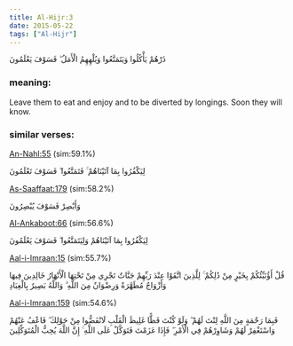 ```yaml
---
title: Al-Hijr:3
date: 2015-05-22
tags: ["Al-Hijr"]
---
```

ذَرْهُمْ يَأْكُلُوا وَيَتَمَتَّعُوا وَيُلْهِهِمُ الْأَمَلُ ۖ فَسَوْفَ يَعْلَمُونَ
### meaning: 
Leave them to eat and enjoy and to be diverted by longings. Soon they will know.
### similar verses: 

[An-Nahl:55](/16/55) (sim:59.1%)

لِيَكْفُرُوا بِمَا آتَيْنَاهُمْ ۚ فَتَمَتَّعُوا ۖ فَسَوْفَ تَعْلَمُونَ

[As-Saaffaat:179](/37/179) (sim:58.2%)

وَأَبْصِرْ فَسَوْفَ يُبْصِرُونَ

[Al-Ankaboot:66](/29/66) (sim:56.6%)

لِيَكْفُرُوا بِمَا آتَيْنَاهُمْ وَلِيَتَمَتَّعُوا ۖ فَسَوْفَ يَعْلَمُونَ

[Aal-i-Imraan:15](/3/15) (sim:55.7%)

قُلْ أَؤُنَبِّئُكُمْ بِخَيْرٍ مِنْ ذَٰلِكُمْ ۚ لِلَّذِينَ اتَّقَوْا عِنْدَ رَبِّهِمْ جَنَّاتٌ تَجْرِي مِنْ تَحْتِهَا الْأَنْهَارُ خَالِدِينَ فِيهَا وَأَزْوَاجٌ مُطَهَّرَةٌ وَرِضْوَانٌ مِنَ اللَّهِ ۗ وَاللَّهُ بَصِيرٌ بِالْعِبَادِ

[Aal-i-Imraan:159](/3/159) (sim:54.6%)

فَبِمَا رَحْمَةٍ مِنَ اللَّهِ لِنْتَ لَهُمْ ۖ وَلَوْ كُنْتَ فَظًّا غَلِيظَ الْقَلْبِ لَانْفَضُّوا مِنْ حَوْلِكَ ۖ فَاعْفُ عَنْهُمْ وَاسْتَغْفِرْ لَهُمْ وَشَاوِرْهُمْ فِي الْأَمْرِ ۖ فَإِذَا عَزَمْتَ فَتَوَكَّلْ عَلَى اللَّهِ ۚ إِنَّ اللَّهَ يُحِبُّ الْمُتَوَكِّلِينَ
